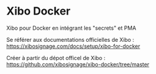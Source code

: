 # Xibo Docker
Xibo pour Docker en intégrant les "secrets" et PMA

Se référer aux documentations officielles de Xibo : https://xibosignage.com/docs/setup/xibo-for-docker

Créer à partir du dépot officel de Xibo : https://github.com/xibosignage/xibo-docker/tree/master
